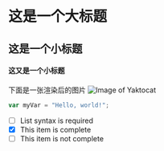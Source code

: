 # 这是一个大标题
## 这是一个小标题
#### 这又是一个小标题

下面是一张渲染后的图片
![Image of Yaktocat](https://octodex.github.com/images/yaktocat.png)

``` javascript
var myVar = "Hello, world!";
```

- [ ] List syntax is required
- [x] This item is complete
- [ ] This item is not complete

